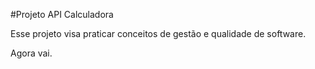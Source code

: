 #Projeto API Calculadora 

Esse projeto visa praticar conceitos de gestão e qualidade de software. 

Agora vai.